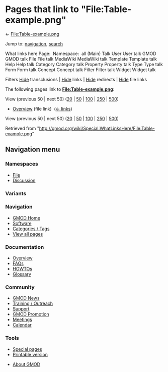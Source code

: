 <div id="mw-page-base" class="noprint">

</div>

<div id="mw-head-base" class="noprint">

</div>

<div id="content" class="mw-body" role="main">

<span id="top"></span>

<div id="mw-js-message" style="display:none;">

</div>



# <span dir="auto">Pages that link to "File:Table-example.png"</span>

<div id="bodyContent">

<div id="contentSub">

←
[File:Table-example.png](/wiki/File:Table-example.png "File:Table-example.png")

</div>

<div id="jump-to-nav" class="mw-jump">

Jump to: [navigation](#mw-navigation), [search](#p-search)

</div>

<div id="mw-content-text">

What links here Page:  Namespace:  all (Main) Talk User User talk GMOD
GMOD talk File File talk MediaWiki MediaWiki talk Template Template talk
Help Help talk Category Category talk Property Property talk Type Type
talk Form Form talk Concept Concept talk Filter Filter talk Widget
Widget talk

Filters
[Hide](/mediawiki/index.php?title=Special:WhatLinksHere/File:Table-example.png&hidetrans=1 "Special:WhatLinksHere/File:Table-example.png")
transclusions \|
[Hide](/mediawiki/index.php?title=Special:WhatLinksHere/File:Table-example.png&hidelinks=1 "Special:WhatLinksHere/File:Table-example.png")
links \|
[Hide](/mediawiki/index.php?title=Special:WhatLinksHere/File:Table-example.png&hideredirs=1 "Special:WhatLinksHere/File:Table-example.png")
redirects \|
[Hide](/mediawiki/index.php?title=Special:WhatLinksHere/File:Table-example.png&hideimages=1 "Special:WhatLinksHere/File:Table-example.png")
file links

The following pages link to
**[File:Table-example.png](/wiki/File:Table-example.png "File:Table-example.png")**:

View (previous 50 \| next 50)
([20](/mediawiki/index.php?title=Special:WhatLinksHere/File:Table-example.png&limit=20 "Special:WhatLinksHere/File:Table-example.png")
\|
[50](/mediawiki/index.php?title=Special:WhatLinksHere/File:Table-example.png&limit=50 "Special:WhatLinksHere/File:Table-example.png")
\|
[100](/mediawiki/index.php?title=Special:WhatLinksHere/File:Table-example.png&limit=100 "Special:WhatLinksHere/File:Table-example.png")
\|
[250](/mediawiki/index.php?title=Special:WhatLinksHere/File:Table-example.png&limit=250 "Special:WhatLinksHere/File:Table-example.png")
\|
[500](/mediawiki/index.php?title=Special:WhatLinksHere/File:Table-example.png&limit=500 "Special:WhatLinksHere/File:Table-example.png"))

- [Overview](/wiki/Overview "Overview") (file link) ‎
  <span class="mw-whatlinkshere-tools">([←
  links](/mediawiki/index.php?title=Special:WhatLinksHere&target=Overview "Special:WhatLinksHere"))</span>

View (previous 50 \| next 50)
([20](/mediawiki/index.php?title=Special:WhatLinksHere/File:Table-example.png&limit=20 "Special:WhatLinksHere/File:Table-example.png")
\|
[50](/mediawiki/index.php?title=Special:WhatLinksHere/File:Table-example.png&limit=50 "Special:WhatLinksHere/File:Table-example.png")
\|
[100](/mediawiki/index.php?title=Special:WhatLinksHere/File:Table-example.png&limit=100 "Special:WhatLinksHere/File:Table-example.png")
\|
[250](/mediawiki/index.php?title=Special:WhatLinksHere/File:Table-example.png&limit=250 "Special:WhatLinksHere/File:Table-example.png")
\|
[500](/mediawiki/index.php?title=Special:WhatLinksHere/File:Table-example.png&limit=500 "Special:WhatLinksHere/File:Table-example.png"))

</div>

<div class="printfooter">

Retrieved from
"<http://gmod.org/wiki/Special:WhatLinksHere/File:Table-example.png>"

</div>

<div id="catlinks" class="catlinks catlinks-allhidden">

</div>

<div class="visualClear">

</div>

</div>

</div>

<div id="mw-navigation">

## Navigation menu

<div id="mw-head">



<div id="left-navigation">

<div id="p-namespaces" class="vectorTabs" role="navigation"
aria-labelledby="p-namespaces-label">

### Namespaces

- <span id="ca-nstab-image"><a href="/wiki/File:Table-example.png" accesskey="c"
  title="View the file page [c]">File</a></span>
- <span id="ca-talk"><a
  href="/mediawiki/index.php?title=File_talk:Table-example.png&amp;action=edit&amp;redlink=1"
  accesskey="t"
  title="Discussion about the content page [t]">Discussion</a></span>

</div>

<div id="p-variants" class="vectorMenu emptyPortlet" role="navigation"
aria-labelledby="p-variants-label">

### 

### Variants[](#)

<div class="menu">

</div>

</div>

</div>





</div>

</div>

</div>

<div id="mw-panel">

<div id="p-logo" role="banner">

<a href="/wiki/Main_Page"
style="background-image: url(http://gmod.org/images/GMOD-cogs.png);"
title="Visit the main page"></a>

</div>

<div id="p-Navigation" class="portal" role="navigation"
aria-labelledby="p-Navigation-label">

### Navigation

<div class="body">

- <span id="n-GMOD-Home">[GMOD Home](/wiki/Main_Page)</span>
- <span id="n-Software">[Software](/wiki/GMOD_Components)</span>
- <span id="n-Categories-.2F-Tags">[Categories /
  Tags](/wiki/Categories)</span>
- <span id="n-View-all-pages">[View all
  pages](/wiki/Special:AllPages)</span>

</div>

</div>

<div id="p-Documentation" class="portal" role="navigation"
aria-labelledby="p-Documentation-label">

### Documentation

<div class="body">

- <span id="n-Overview">[Overview](/wiki/Overview)</span>
- <span id="n-FAQs">[FAQs](/wiki/Category:FAQ)</span>
- <span id="n-HOWTOs">[HOWTOs](/wiki/Category:HOWTO)</span>
- <span id="n-Glossary">[Glossary](/wiki/Glossary)</span>

</div>

</div>

<div id="p-Community" class="portal" role="navigation"
aria-labelledby="p-Community-label">

### Community

<div class="body">

- <span id="n-GMOD-News">[GMOD News](/wiki/GMOD_News)</span>
- <span id="n-Training-.2F-Outreach">[Training /
  Outreach](/wiki/Training_and_Outreach)</span>
- <span id="n-Support">[Support](/wiki/Support)</span>
- <span id="n-GMOD-Promotion">[GMOD
  Promotion](/wiki/GMOD_Promotion)</span>
- <span id="n-Meetings">[Meetings](/wiki/Meetings)</span>
- <span id="n-Calendar">[Calendar](/wiki/Calendar)</span>

</div>

</div>

<div id="p-tb" class="portal" role="navigation"
aria-labelledby="p-tb-label">

### Tools

<div class="body">

- <span id="t-specialpages"><a href="/wiki/Special:SpecialPages" accesskey="q"
  title="A list of all special pages [q]">Special pages</a></span>
- <span id="t-print"><a
  href="/mediawiki/index.php?title=Special:WhatLinksHere/File:Table-example.png&amp;printable=yes"
  rel="alternate" accesskey="p"
  title="Printable version of this page [p]">Printable version</a></span>

</div>

</div>

</div>

</div>

<div id="footer" role="contentinfo">

- <span id="footer-places-about">[About
  GMOD](/wiki/GMOD:About "GMOD:About")</span>

<!-- -->






</div>
